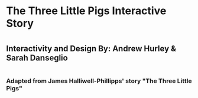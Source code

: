 # The Three Little Pigs Interactive Story

#

## Interactivity and Design By: Andrew Hurley & Sarah Danseglio

#

### Adapted from James Halliwell-Phillipps' story "The Three Little Pigs"
